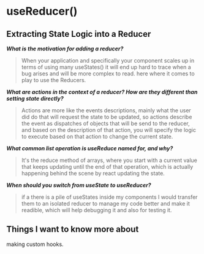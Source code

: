 # useReducer()

## Extracting State Logic into a Reducer

***What is the motivation for adding a reducer?***
>When your application and specifically your component scales up in terms of using many useStates() it will end up hard to trace when a bug arises and will be more complex to read. here where it comes to play to use the Reducers.

***What are actions in the context of a reducer? How are they different than setting state directly?***

>Actions are more like the events descriptions, mainly what the user did do that will request the state to be updated, so actions describe the event as dispatches of objects that will be send to the reducer, and based on the description of that action, you will specify the logic to execute based on that action to change the current state.

***What common list operation is useReduce named for, and why?***

>It's the reduce method of arrays, where you start with a current value that keeps updating until the end of that operation, which is actually happening behind the scene by react updating the state.

***When should you switch from useState to useReducer?***

>if a there is a pile of useStates inside my components I would transfer them to an isolated reducer to manage my code better and make it readible, which will help debugging it and also for testing it.

## Things I want to know more about

making custom hooks.
